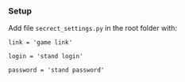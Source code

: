 ### Setup

Add file `secrect_settings.py` in the root folder with:

`link = 'game link'`

`login = 'stand login'`

`password = 'stand password'`
